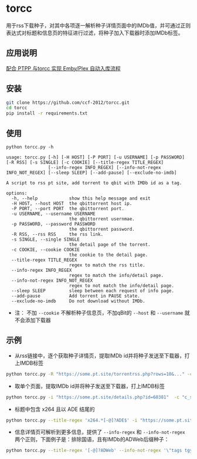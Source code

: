 # torcc
用于rss下载种子，对其中各项逐一解析种子详情页面中的IMDb值，并可通过正则表达式对标题和信息页的特征进行过滤，将种子加入下载器时添加IMDb标签。 

## 应用说明
[配合 PTPP 与torcc 实现 Emby/Plex 自动入库流程](https://github.com/ccf-2012/torcp/blob/main/AutoPlex.md)


## 安装 
```sh
git clone https://github.com/ccf-2012/torcc.git
cd torcc
pip install -r requirements.txt
```


## 使用
```
python torcc.py -h

usage: torcc.py [-h] [-H HOST] [-P PORT] [-u USERNAME] [-p PASSWORD] [-R RSS] [-s SINGLE] [-c COOKIE] [--title-regex TITLE_REGEX]
                [--info-regex INFO_REGEX] [--info-not-regex INFO_NOT_REGEX] [--sleep SLEEP] [--add-pause] [--exclude-no-imdb]

A script to rss pt site, add torrent to qbit with IMDb id as a tag.

options:
  -h, --help            show this help message and exit
  -H HOST, --host HOST  the qbittorrent host ip.
  -P PORT, --port PORT  the qbittorrent port.
  -u USERNAME, --username USERNAME
                        the qbittorrent usernmae.
  -p PASSWORD, --password PASSWORD
                        the qbittorrent password.
  -R RSS, --rss RSS     the rss link.
  -s SINGLE, --single SINGLE
                        the detail page of the torrent.
  -c COOKIE, --cookie COOKIE
                        the cookie to the detail page.
  --title-regex TITLE_REGEX
                        regex to match the rss title.
  --info-regex INFO_REGEX
                        regex to match the info/detail page.
  --info-not-regex INFO_NOT_REGEX
                        regex to not match the info/detail page.
  --sleep SLEEP         sleep between each request of info page.
  --add-pause           Add torrent in PAUSE state.
  --exclude-no-imdb     Do not download without IMDb.
```

* 注： 不加 `--cookie` 不解析种子信息页，不加qBit的 `--host` 和 `--username` 就不会添加下载器


## 示例
* 从rss链接中，逐个获取种子详情页，提取IMDb id并将种子发送至下载器，打上IMDB标签
```sh
python torcc.py -R "https://some.pt.site/torrentrss.php?rows=10&..." -c "c_secure_uid=ABCDE; ....c_secure_tracker_ssl=bm9wZQ=="  -H qb.server.ip -P 8088 -u qb_user -p qb_pass
```

* 取单个页面，提取IMDb id并将种子发送至下载器，打上IMDB标签
```sh
python torcc.py -i "https://some.pt.site/details.php?id=60381"  -c "c_secure_uid=ABCDE; ....c_secure_tracker_ssl=bm9wZQ=="  -H qb.server.ip -P 8088 -u qb_user -p qb_pass
```

* 标题中包含 x264 且以 ADE 结尾的
```sh
python torcc.py --title-regex 'x264.*[-@]?ADE$' -i "https://some.pt.site/details.php?id=60381"  -c "c_secure_uid=ABCDE; ....c_secure_tracker_ssl=bm9wZQ=="  -H qb.server.ip -P 8088 -u qb_user -p qb_pass
```

* 信息详情页可解析到更多信息，提供了 `--info-regex` 和 `--info-not-regex` 两个正则，下面例子是：排除国语，且有IMDb的ADWeb后缀种子：
```sh
python torcc.py --title-regex '[-@]?ADWeb' --info-not-regex '\"tags tgy\"' --exclude-no-imdb -i "https://some.pt.site/details.php?id=60381"  -c "c_secure_uid=ABCDE; ....c_secure_tracker_ssl=bm9wZQ=="  -H qb.server.ip -P 8088 -u qb_user -p qb_pass
```

